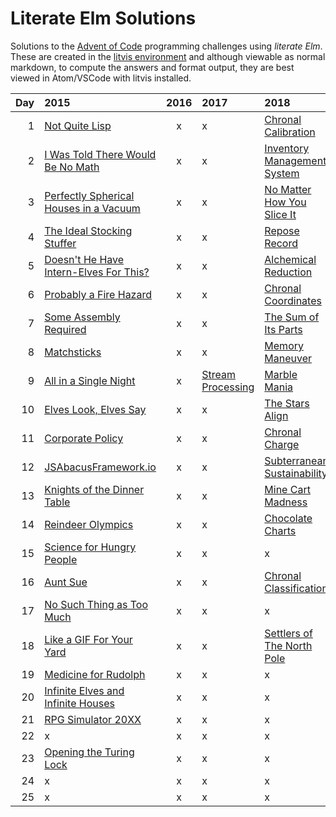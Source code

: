 # Literate Elm Solutions

Solutions to the [Advent of Code](http://adventofcode.com) programming challenges using _literate Elm_.
These are created in the [litvis environment](https://github.com/gicentre/litvis) and although viewable as normal markdown, to compute the answers and format output, they are best viewed in Atom/VSCode with litvis installed.

| Day | 2015                                                  | 2016 | 2017                             | 2018                                       |
| --: | :---------------------------------------------------- | :--: | :------------------------------- | :----------------------------------------- |
|   1 | [Not Quite Lisp](d01_2015.md)                         |  x   | x                                | [Chronal Calibration](d01_2018.md)         |
|   2 | [I Was Told There Would Be No Math](d02_2015.md)      |  x   | x                                | [Inventory Management System](d02_2018.md) |
|   3 | [Perfectly Spherical Houses in a Vacuum](d03_2015.md) |  x   | x                                | [No Matter How You Slice It](d03_2018.md)  |
|   4 | [The Ideal Stocking Stuffer](d04_2015.md)             |  x   | x                                | [Repose Record](d04_2018.md)               |
|   5 | [Doesn't He Have Intern-Elves For This?](d05_2015.md) |  x   | x                                | [Alchemical Reduction](d05_2018.md)        |
|   6 | [Probably a Fire Hazard](d06_2015.md)                 |  x   | x                                | [Chronal Coordinates](d06_2018.md)         |
|   7 | [Some Assembly Required](d07_2015.md)                 |  x   | x                                | [The Sum of Its Parts](d07_2018.md)        |
|   8 | [Matchsticks](d08_2015.md)                            |  x   | x                                | [Memory Maneuver](d08_2018.md)             |
|   9 | [All in a Single Night](d09_2015.md)                  |  x   | [Stream Processing](d09_2017.md) | [Marble Mania](d09_2018.md)                |
|  10 | [Elves Look, Elves Say](d10_2015.md)                  |  x   | x                                | [The Stars Align](d10_2018.md)             |
|  11 | [Corporate Policy](d11_2015.md)                       |  x   | x                                | [Chronal Charge](d11_2018.md)              |
|  12 | [JSAbacusFramework.io](d12_2015.md)                   |  x   | x                                | [Subterranean Sustainability](d12_2018.md) |
|  13 | [Knights of the Dinner Table](d13_2015.md)            |  x   | x                                | [Mine Cart Madness](d13_2018.md)           |
|  14 | [Reindeer Olympics](d14_2015.md)                      |  x   | x                                | [Chocolate Charts](d14_2018.md)            |
|  15 | [Science for Hungry People](d15_2015.md)              |  x   | x                                | x                                          |
|  16 | [Aunt Sue](d16_2015.md)                               |  x   | x                                | [Chronal Classification](d16_2018.md)      |
|  17 | [No Such Thing as Too Much](d17_2015.md)              |  x   | x                                | x                                          |
|  18 | [Like a GIF For Your Yard](d18_2015.md)               |  x   | x                                | [Settlers of The North Pole](d18_2018.md)  |
|  19 | [Medicine for Rudolph](d19_2015.md)                   |  x   | x                                | x                                          |
|  20 | [Infinite Elves and Infinite Houses](d20_2015.md)     |  x   | x                                | x                                          |
|  21 | [RPG Simulator 20XX](d21_2015.md)                     |  x   | x                                | x                                          |
|  22 | x                                                     |  x   | x                                | x                                          |
|  23 | [Opening the Turing Lock](d23_2015.md)                |  x   | x                                | x                                          |
|  24 | x                                                     |  x   | x                                | x                                          |
|  25 | x                                                     |  x   | x                                | x                                          |
